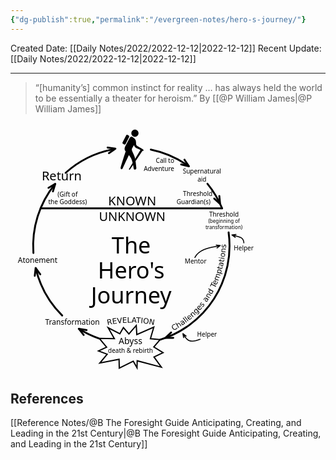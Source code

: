 ```yaml
---
{"dg-publish":true,"permalink":"/evergreen-notes/hero-s-journey/"}
---
```



Created Date: [[Daily Notes/2022/2022-12-12\|2022-12-12]]
Recent Update:  [[Daily Notes/2022/2022-12-12\|2022-12-12]]

---

>  “[humanity’s] common instinct for reality … has always held the world to be essentially a theater for heroism.”
>  By [[@P William James\|@P William James]]

<?xml version="1.0" encoding="UTF-8" standalone="no"?>
<!-- Created with Inkscape (http://www.inkscape.org/) -->

<svg
   xmlns:dc="http://purl.org/dc/elements/1.1/"
   xmlns:cc="http://creativecommons.org/ns#"
   xmlns:rdf="http://www.w3.org/1999/02/22-rdf-syntax-ns#"
   xmlns:svg="http://www.w3.org/2000/svg"
   xmlns="http://www.w3.org/2000/svg"
   xmlns:sodipodi="http://sodipodi.sourceforge.net/DTD/sodipodi-0.dtd"
   xmlns:inkscape="http://www.inkscape.org/namespaces/inkscape"
   id="svg2"
   sodipodi:version="0.32"
   inkscape:version="0.48.2 r9819"
   width="398"
   height="400"
   version="1.0"
   sodipodi:docname="Heroesjourney.svg"
   inkscape:output_extension="org.inkscape.output.svg.inkscape">
  <metadata
     id="metadata7">
    <rdf:RDF>
      <cc:Work
         rdf:about="">
        <dc:format>image/svg+xml</dc:format>
        <dc:type
           rdf:resource="http://purl.org/dc/dcmitype/StillImage" />
      </cc:Work>
    </rdf:RDF>
  </metadata>
  <defs
     id="defs5">
    <inkscape:perspective
       sodipodi:type="inkscape:persp3d"
       inkscape:vp_x="0 : 526.18109 : 1"
       inkscape:vp_y="0 : 1000 : 0"
       inkscape:vp_z="744.09448 : 526.18109 : 1"
       inkscape:persp3d-origin="372.04724 : 350.78739 : 1"
       id="perspective9" />
  </defs>
  <sodipodi:namedview
     inkscape:window-height="848"
     inkscape:window-width="1600"
     inkscape:pageshadow="2"
     inkscape:pageopacity="0.0"
     guidetolerance="10.0"
     gridtolerance="10.0"
     objecttolerance="10.0"
     borderopacity="1.0"
     bordercolor="#666666"
     pagecolor="#ffffff"
     id="base"
     showgrid="false"
     showguides="true"
     inkscape:guide-bbox="true"
     inkscape:zoom="1.6475"
     inkscape:cx="199"
     inkscape:cy="200"
     inkscape:window-x="-8"
     inkscape:window-y="-8"
     inkscape:current-layer="svg2"
     inkscape:window-maximized="1" />
  <path
     id="path2386"
     style="fill: rgb(1, 1, 1); fill-opacity: 1; fill-rule: evenodd; stroke: none; stroke-width: 1; stroke-linecap: round; stroke-linejoin: miter; stroke-miterlimit: 4; stroke-dashoffset: 0pt; stroke-opacity: 1;"
     d="M 204.84557,16.590928 C 204.84557,19.760679 202.27302,22.33323 199.10327,22.33323 C 195.93352,22.33323 193.36097,19.760679 193.36097,16.590928 C 193.36097,13.421177 195.93352,10.848626 199.10327,10.848626 C 202.27302,10.848626 204.84557,13.421177 204.84557,16.590928 z M 187.26359,19.280895 L 189.1699,20.288027 C 189.98424,20.718254 190.30313,21.725209 189.88489,22.545771 L 184.12499,33.846536 C 183.70676,34.667098 182.71447,34.981337 181.90013,34.55111 L 179.99382,33.543978 C 179.17948,33.113751 178.8606,32.106801 179.27883,31.286239 L 185.03874,19.985474 C 185.45697,19.164912 186.44925,18.850668 187.26359,19.280895 zM 193.59375,22.0625 C 192.3318,22.079691 191.1202,23.144482 189.9375,25.53125 L 183.75,37.125 C 180.66906,42.901776 184.40625,45.406249 184.40625,45.40625 C 182.37195,50.336496 176.53125,70.281253 176.53125,70.28125 C 174.89691,74.136424 178.43752,75.550168 179.59375,72.59375 C 179.59375,72.59375 189.4375,51.4375 189.4375,51.4375 C 192.71157,55.365648 194.24831,58.816861 195.4375,63.96875 L 189.71875,73.46875 C 188.94212,74.755605 190.53612,75.602066 191.375,74.34375 L 196.125,67.21875 C 196.45117,68.990721 196.78598,70.902279 197.125,73.125 C 197.46967,75.381939 201.99511,75.598243 201.3125,71.59375 C 201.3125,71.59375 200.79929,66.281886 200.0625,61.34375 L 211.15625,44.65625 C 213.42447,45.351977 213.75677,43.519319 211.46875,42 L 203.3125,37.25 C 200.99356,36.450658 200.8265,33.895649 200.875,31.59375 C 200.99161,26.059007 198.23464,24.637313 195.34375,22.65625 C 194.74953,22.24904 194.16736,22.054686 193.59375,22.0625 z M 197.5625,35.59375 C 198.33696,37.512276 199.05296,39.183763 201.1875,40.21875 L 207.9375,43.28125 L 199.375,57.46875 C 199.20741,56.597673 199.04967,55.787929 198.875,55.125 C 198.12764,52.288468 195.03125,45.968748 195.03125,45.96875 C 194.41151,44.10953 193.5579,42.367807 194.5625,40.65625 L 197.5625,35.59375 z" />
  <path
     sodipodi:type="arc"
     style="opacity: 1; fill: none; fill-opacity: 1; fill-rule: evenodd; stroke: rgb(0, 0, 0); stroke-width: 3; stroke-linecap: round; stroke-linejoin: miter; stroke-miterlimit: 4; stroke-dasharray: none; stroke-dashoffset: 0pt; stroke-opacity: 1;"
     id="path3169"
     sodipodi:cx="189.59041"
     sodipodi:cy="197.916"
     sodipodi:rx="157.10704"
     sodipodi:ry="157.10704"
     d="M 84.375784,81.24336 A 157.10704,157.10704 0 0 1 158.84561,43.846602"
     transform="translate(3.74808, -1.24936)"
     sodipodi:start="3.9785839"
     sodipodi:end="4.5154246"
     sodipodi:open="true" />
  <path
     sodipodi:type="arc"
     style="opacity: 1; fill: none; fill-opacity: 1; fill-rule: evenodd; stroke: rgb(0, 0, 0); stroke-width: 3; stroke-linecap: round; stroke-linejoin: miter; stroke-miterlimit: 4; stroke-dasharray: none; stroke-dashoffset: 0pt; stroke-opacity: 1;"
     id="path3171"
     sodipodi:cx="189.59041"
     sodipodi:cy="197.916"
     sodipodi:rx="157.10704"
     sodipodi:ry="157.10704"
     d="M 220.71011,43.921889 A 157.10704,157.10704 0 0 1 278.58131,68.443064"
     transform="translate(3.74808, -1.24936)"
     sodipodi:start="4.9117873"
     sodipodi:end="5.3145623"
     sodipodi:open="true" />
  <path
     sodipodi:type="arc"
     style="opacity: 1; fill: none; fill-opacity: 1; fill-rule: evenodd; stroke: rgb(0, 0, 0); stroke-width: 3; stroke-linecap: round; stroke-linejoin: miter; stroke-miterlimit: 4; stroke-dasharray: none; stroke-dashoffset: 0pt; stroke-opacity: 1;"
     id="path3173"
     sodipodi:cx="189.59041"
     sodipodi:cy="197.916"
     sodipodi:rx="157.10704"
     sodipodi:ry="157.10704"
     d="M 311.33281,98.611366 A 157.10704,157.10704 0 0 1 334.7555,137.83508"
     transform="translate(3.74808, -1.24936)"
     sodipodi:start="5.5989474"
     sodipodi:end="5.890771"
     sodipodi:open="true" />
  <path
     sodipodi:type="arc"
     style="opacity: 1; fill: none; fill-opacity: 1; fill-rule: evenodd; stroke: rgb(0, 0, 0); stroke-width: 3; stroke-linecap: round; stroke-linejoin: miter; stroke-miterlimit: 4; stroke-dasharray: none; stroke-dashoffset: 0pt; stroke-opacity: 1;"
     id="path3175"
     sodipodi:cx="189.59041"
     sodipodi:cy="197.916"
     sodipodi:rx="157.10704"
     sodipodi:ry="157.10704"
     d="M 345.23085,176.49929 A 157.10704,157.10704 0 0 1 235.01638,348.31249"
     transform="translate(3.74808, -1.24936)"
     sodipodi:start="6.1464403"
     sodipodi:end="7.560653"
     sodipodi:open="true" />
  <path
     sodipodi:type="arc"
     style="opacity: 1; fill: none; fill-opacity: 1; fill-rule: evenodd; stroke: rgb(0, 0, 0); stroke-width: 3; stroke-linecap: round; stroke-linejoin: miter; stroke-miterlimit: 4; stroke-dasharray: none; stroke-dashoffset: 0pt; stroke-opacity: 1;"
     id="path3177"
     sodipodi:cx="189.59041"
     sodipodi:cy="197.916"
     sodipodi:rx="157.10704"
     sodipodi:ry="157.10704"
     d="M 78.881776,309.38896 A 157.10704,157.10704 0 0 1 36.634401,233.79193"
     transform="translate(3.74808, -1.24936)"
     sodipodi:start="2.3527544"
     sodipodi:end="2.9112066"
     sodipodi:open="true" />
  <path
     sodipodi:type="arc"
     style="opacity: 1; fill: none; fill-opacity: 1; fill-rule: evenodd; stroke: rgb(0, 0, 0); stroke-width: 3; stroke-linecap: round; stroke-linejoin: miter; stroke-miterlimit: 4; stroke-dasharray: none; stroke-dashoffset: 0pt; stroke-opacity: 1;"
     id="path3179"
     sodipodi:cx="189.59041"
     sodipodi:cy="197.916"
     sodipodi:rx="157.10704"
     sodipodi:ry="157.10704"
     d="M 32.904367,209.40977 A 157.10704,157.10704 0 0 1 67.382272,99.185085"
     transform="translate(3.74808, -1.24936)"
     sodipodi:start="3.0683684"
     sodipodi:end="3.821127"
     sodipodi:open="true" />
  <path
     style="opacity: 1; fill: none; fill-opacity: 1; fill-rule: evenodd; stroke: rgb(0, 0, 0); stroke-width: 3; stroke-linecap: round; stroke-linejoin: miter; stroke-miterlimit: 4; stroke-dasharray: none; stroke-dashoffset: 0pt; stroke-opacity: 1;"
     d="M 48.190719,136.65315 L 338.5766,136.65315"
     id="path3181"
     sodipodi:nodetypes="cc" />
  <path
     style="opacity: 1; fill: none; fill-opacity: 1; fill-rule: evenodd; stroke: rgb(0, 0, 0); stroke-width: 3; stroke-linecap: round; stroke-linejoin: round; stroke-miterlimit: 4; stroke-dasharray: none; stroke-dashoffset: 0pt; stroke-opacity: 1;"
     d="M 155.33461,39.538618 L 167.87153,41.214959 L 157.48398,48.431828"
     id="path3191"
     sodipodi:nodetypes="ccc" />
  <path
     style="opacity: 1; fill: none; fill-opacity: 1; fill-rule: evenodd; stroke: rgb(0, 0, 0); stroke-width: 3; stroke-linecap: round; stroke-linejoin: round; stroke-miterlimit: 4; stroke-dasharray: none; stroke-dashoffset: 0pt; stroke-opacity: 1;"
     d="M 278.35614,58.955904 L 285.44331,69.432369 L 273.14512,66.476176"
     id="path3193"
     sodipodi:nodetypes="ccc" />
  <path
     style="opacity: 1; fill: none; fill-opacity: 1; fill-rule: evenodd; stroke: rgb(0, 0, 0); stroke-width: 3; stroke-linecap: round; stroke-linejoin: round; stroke-miterlimit: 4; stroke-dasharray: none; stroke-dashoffset: 0pt; stroke-opacity: 1;"
     d="M 334.13142,116.92748 L 335.34576,129.51755 L 325.95861,121.04018"
     id="path3195"
     sodipodi:nodetypes="ccc"
     inkscape:transform-center-x="4.8621075"
     inkscape:transform-center-y="-6.3198608" />
  <path
     style="opacity: 1; fill: none; fill-opacity: 1; fill-rule: evenodd; stroke: rgb(0, 0, 0); stroke-width: 3; stroke-linecap: round; stroke-linejoin: round; stroke-miterlimit: 4; stroke-dasharray: none; stroke-dashoffset: 0pt; stroke-opacity: 1;"
     d="M 60.737786,103.9455 L 71.641257,97.534678 L 67.913655,109.62142"
     id="path3197"
     sodipodi:nodetypes="ccc" />
  <path
     style="opacity: 1; fill: none; fill-opacity: 1; fill-rule: evenodd; stroke: rgb(0, 0, 0); stroke-width: 3; stroke-linecap: round; stroke-linejoin: round; stroke-miterlimit: 4; stroke-dasharray: none; stroke-dashoffset: 0pt; stroke-opacity: 1;"
     d="M 260.4269,343.88155 L 247.7795,344.04854 L 257.00552,335.39608"
     id="path3199"
     sodipodi:nodetypes="ccc"
     inkscape:transform-center-y="-4.3273184"
     inkscape:transform-center-x="-6.326385" />
  <path
     style="opacity: 1; fill: none; fill-opacity: 1; fill-rule: evenodd; stroke: rgb(0, 0, 0); stroke-width: 3; stroke-linecap: round; stroke-linejoin: round; stroke-miterlimit: 4; stroke-dasharray: none; stroke-dashoffset: 0pt; stroke-opacity: 1;"
     d="M 117.09862,339.31551 L 109.25198,329.39509 L 121.73595,331.42854"
     id="path3201"
     sodipodi:nodetypes="ccc"
     inkscape:transform-center-y="4.9616816"
     inkscape:transform-center-x="-6.24448" />
  <path
     style="opacity: 1; fill: none; fill-opacity: 1; fill-rule: evenodd; stroke: rgb(0, 0, 0); stroke-width: 3; stroke-linecap: round; stroke-linejoin: round; stroke-miterlimit: 4; stroke-dasharray: none; stroke-dashoffset: 0pt; stroke-opacity: 1;"
     d="M 38.824412,244.6909 L 40.242558,232.12217 L 47.671542,242.35908"
     id="path3203"
     sodipodi:nodetypes="ccc"
     inkscape:transform-center-y="6.2871716"
     inkscape:transform-center-x="-3.0061585" />
  <text
     xml:space="preserve"
     style="font-size: 20px; font-style: normal; font-variant: normal; font-weight: normal; font-stretch: normal; text-align: center; text-anchor: middle; fill: rgb(0, 0, 0); fill-opacity: 1; stroke: none; stroke-width: 1px; stroke-linecap: butt; stroke-linejoin: miter; stroke-opacity: 1; font-family: Sans Condensed Uralic;"
     x="81.8713"
     y="91.8207"
     id="text3205"><tspan
       sodipodi:role="line"
       id="tspan3207"
       x="81.8713"
       y="91.8207"
       style="font-style: normal; font-variant: normal; font-weight: normal; font-stretch: normal; font-family: Sans;">Return</tspan></text>
  <text
     xml:space="preserve"
     style="font-size: 20px; font-style: normal; font-variant: normal; font-weight: normal; font-stretch: normal; text-align: center; text-anchor: middle; fill: rgb(0, 0, 0); fill-opacity: 1; stroke: none; stroke-width: 1px; stroke-linecap: butt; stroke-linejoin: miter; stroke-opacity: 1; font-family: Sans Condensed Uralic;"
     x="261.974"
     y="64.2906"
     id="text3209"><tspan
       sodipodi:role="line"
       id="tspan3211"
       x="261.974"
       y="64.2906"
       style="font-size: 10px; font-style: normal; font-variant: normal; font-weight: normal; font-stretch: normal; text-anchor: end; font-family: Sans;">Call to</tspan><tspan
       sodipodi:role="line"
       x="261.974"
       y="76.7906"
       style="font-size: 10px; font-style: normal; font-variant: normal; font-weight: normal; font-stretch: normal; text-anchor: end; font-family: Sans;"
       id="tspan3213">Adventure</tspan></text>
  <text
     xml:space="preserve"
     style="font-size: 20px; font-style: normal; font-variant: normal; font-weight: normal; font-stretch: normal; text-align: center; text-anchor: middle; fill: rgb(0, 0, 0); fill-opacity: 1; stroke: none; stroke-width: 1px; stroke-linecap: butt; stroke-linejoin: miter; stroke-opacity: 1; font-family: Sans Condensed Uralic;"
     x="306.318"
     y="81.0941"
     id="text3219"><tspan
       sodipodi:role="line"
       id="tspan3221"
       x="306.318"
       y="81.0941"
       style="font-size: 10px; font-style: normal; font-variant: normal; font-weight: normal; font-stretch: normal; font-family: Sans;">Supernatural</tspan><tspan
       sodipodi:role="line"
       x="306.318"
       y="93.5941"
       style="font-size: 10px; font-style: normal; font-variant: normal; font-weight: normal; font-stretch: normal; font-family: Sans;"
       id="tspan3223">aid</tspan></text>
  <text
     xml:space="preserve"
     style="font-size: 20px; font-style: normal; font-variant: normal; font-weight: normal; font-stretch: normal; text-align: center; text-anchor: middle; fill: rgb(0, 0, 0); fill-opacity: 1; stroke: none; stroke-width: 1px; stroke-linecap: butt; stroke-linejoin: miter; stroke-opacity: 1; font-family: Sans Condensed Uralic;"
     x="194.773"
     y="131.861"
     id="text3225"><tspan
       sodipodi:role="line"
       id="tspan3227"
       x="194.773"
       y="131.861"
       style="font-size: 20px; font-style: normal; font-variant: normal; font-weight: normal; font-stretch: normal; font-family: Sans;">KNOWN</tspan><tspan
       sodipodi:role="line"
       x="194.773"
       y="156.861"
       style="font-size: 20px; font-style: normal; font-variant: normal; font-weight: normal; font-stretch: normal; font-family: Sans;"
       id="tspan3229">UNKNOWN</tspan></text>
  <text
     xml:space="preserve"
     style="font-size: 20px; font-style: normal; font-variant: normal; font-weight: normal; font-stretch: normal; text-align: center; text-anchor: middle; fill: rgb(0, 0, 0); fill-opacity: 1; stroke: none; stroke-width: 1px; stroke-linecap: butt; stroke-linejoin: miter; stroke-opacity: 1; font-family: Sans Condensed Uralic;"
     x="319.985"
     y="117.185"
     id="text3231"><tspan
       sodipodi:role="line"
       id="tspan3233"
       x="323.168"
       y="117.185"
       style="font-size: 10px; font-style: normal; font-variant: normal; font-weight: normal; font-stretch: normal; text-anchor: end; font-family: Sans;">Threshold</tspan><tspan
       sodipodi:role="line"
       x="319.985"
       y="129.685"
       style="font-size: 10px; font-style: normal; font-variant: normal; font-weight: normal; font-stretch: normal; text-anchor: end; font-family: Sans;"
       id="tspan3235">Guardian(s)</tspan></text>
  <text
     xml:space="preserve"
     style="font-size: 20px; font-style: normal; font-variant: normal; font-weight: normal; font-stretch: normal; text-align: center; text-anchor: middle; fill: rgb(0, 0, 0); fill-opacity: 1; stroke: none; stroke-width: 1px; stroke-linecap: butt; stroke-linejoin: miter; stroke-opacity: 1; font-family: Sans Condensed Uralic;"
     x="332.49"
     y="157.246"
     id="text3245"><tspan
       sodipodi:role="line"
       id="tspan3247"
       x="332.49"
       y="157.246" /></text>
  <g
     id="g3382"
     transform="translate(2.42057, 2.42057)">
    <text
       id="text3237"
       y="147.701"
       x="339.165"
       style="font-size: 20px; font-style: normal; font-variant: normal; font-weight: normal; font-stretch: normal; text-align: center; text-anchor: middle; fill: rgb(0, 0, 0); fill-opacity: 1; stroke: none; stroke-width: 1px; stroke-linecap: butt; stroke-linejoin: miter; stroke-opacity: 1; font-family: Sans Condensed Uralic;"
       xml:space="preserve"><tspan
         id="tspan3241"
         style="font-size: 10px; font-style: normal; font-variant: normal; font-weight: normal; font-stretch: normal; text-align: center; text-anchor: middle; font-family: Sans;"
         y="147.701"
         x="339.165"
         sodipodi:role="line">Threshold</tspan></text>
    <text
       id="text3249"
       y="157.354"
       x="339.165"
       style="font-size: 20px; font-style: normal; font-variant: normal; font-weight: normal; font-stretch: normal; text-align: center; text-anchor: middle; fill: rgb(0, 0, 0); fill-opacity: 1; stroke: none; stroke-width: 1px; stroke-linecap: butt; stroke-linejoin: miter; stroke-opacity: 1; font-family: Sans Condensed Uralic;"
       xml:space="preserve"><tspan
         id="tspan3251"
         style="font-size: 8px; font-style: normal; font-variant: normal; font-weight: normal; font-stretch: normal; text-align: center; text-anchor: middle; font-family: Sans;"
         y="157.354"
         x="339.165"
         sodipodi:role="line">(beginning of</tspan><tspan
         id="tspan3253"
         style="font-size: 8px; font-style: normal; font-variant: normal; font-weight: normal; font-stretch: normal; text-align: center; text-anchor: middle; font-family: Sans;"
         y="167.354"
         x="339.165"
         sodipodi:role="line">transformation)</tspan></text>
  </g>
  <text
     xml:space="preserve"
     style="font-size: 20px; font-style: normal; font-variant: normal; font-weight: normal; font-stretch: normal; text-align: center; text-anchor: middle; fill: rgb(0, 0, 0); fill-opacity: 1; stroke: none; stroke-width: 1px; stroke-linecap: butt; stroke-linejoin: miter; stroke-opacity: 1; font-family: Sans Condensed Uralic;"
     x="373.128"
     y="204.095"
     id="text3255"><tspan
       sodipodi:role="line"
       x="373.128"
       y="204.095"
       style="font-size: 10px; font-style: normal; font-variant: normal; font-weight: normal; font-stretch: normal; text-align: center; text-anchor: middle; font-family: Sans;"
       id="tspan3259">Helper</tspan></text>
  <path
     style="opacity: 1; fill: none; fill-opacity: 1; fill-rule: evenodd; stroke: rgb(0, 0, 0); stroke-width: 1.55546; stroke-linecap: round; stroke-linejoin: round; stroke-miterlimit: 4; stroke-dasharray: none; stroke-dashoffset: 0pt; stroke-opacity: 1;"
     d="M 359.55087,183.17866 L 354.28136,179.27471 L 360.80503,178.60366 M 373.38913,191.94363 C 372.67036,181.22009 363.1241,182.24057 354.43424,179.30351"
     id="path3263"
     sodipodi:nodetypes="ccccc" />
  <text
     xml:space="preserve"
     style="font-size:20px;font-style:normal;font-variant:normal;font-weight:normal;font-stretch:normal;text-align:center;text-anchor:middle;fill:#000000;fill-opacity:1;stroke:none;font-family:Sans Condensed Uralic"
     x="296.18561"
     y="225.1358"
     id="text3265"><tspan
       sodipodi:role="line"
       x="296.18561"
       y="225.1358"
       style="font-size:10px;font-style:normal;font-variant:normal;font-weight:normal;font-stretch:normal;text-align:center;text-anchor:middle;font-family:Sans"
       id="tspan3267">Mentor</tspan></text>
  <path
     style="fill:none;stroke:#000000;stroke-width:1.55545998;stroke-linecap:round;stroke-linejoin:round;stroke-miterlimit:4;stroke-opacity:1;stroke-dasharray:none;stroke-dashoffset:0"
     d="m 330.4186,200.07883 5.26951,-3.90395 -6.52367,-0.67105 m -34.18473,19.82016 c 8.27899,-16.3037 31.86566,-16.18325 40.55552,-19.12031"
     id="path3269"
     sodipodi:nodetypes="ccccc" />
  <text
     xml:space="preserve"
     style="font-size: 20px; font-style: normal; font-variant: normal; font-weight: normal; font-stretch: normal; text-align: center; text-anchor: middle; fill: rgb(0, 0, 0); fill-opacity: 1; stroke: none; stroke-width: 1px; stroke-linecap: butt; stroke-linejoin: miter; stroke-opacity: 1; font-family: Sans Condensed Uralic;"
     x="314.4"
     y="342.253"
     id="text3271"><tspan
       sodipodi:role="line"
       x="314.4"
       y="342.253"
       style="font-size: 10px; font-style: normal; font-variant: normal; font-weight: normal; font-stretch: normal; text-align: center; text-anchor: middle; font-family: Sans;"
       id="tspan3273">Helper</tspan></text>
  <path
     style="opacity: 1; fill: none; fill-opacity: 1; fill-rule: evenodd; stroke: rgb(0, 0, 0); stroke-width: 1.55546; stroke-linecap: round; stroke-linejoin: round; stroke-miterlimit: 4; stroke-dasharray: none; stroke-dashoffset: 0pt; stroke-opacity: 1;"
     d="M 281.03998,341.12294 L 275.84443,337.12109 L 276.98196,343.57977 M 303.33373,346.27852 C 285.26182,353.19818 281.47424,346.97658 275.91392,337.26028"
     id="path3275"
     sodipodi:nodetypes="ccccc" />
  <path
     transform="matrix(-1, 0, 0, -1, 602.373, 528.602)"
     style="fill: none; fill-opacity: 1; fill-rule: evenodd; stroke: none; stroke-width: 3; stroke-linecap: round; stroke-linejoin: miter; stroke-miterlimit: 4; stroke-dashoffset: 0pt; stroke-opacity: 1;"
     d="M 341.28747,196.19019 C 305.81755,215.6299 263.03192,253.9433 257.32652,333.66133"
     id="path3277"
     sodipodi:nodetypes="cc" />
  <g
     style="font-size:20px;font-style:normal;font-variant:normal;font-weight:normal;font-stretch:normal;text-align:center;text-anchor:middle;fill:#000000;fill-opacity:1;stroke:none;font-family:Sans Condensed Uralic"
     id="text3279">
    <path
       d="m 263.26889,321.89226 0.62087,1.08266 c -0.53025,-0.1237 -1.03758,-0.15247 -1.52198,-0.0863 -0.48103,0.0642 -0.94179,0.22264 -1.38231,0.47525 -0.86748,0.49749 -1.3791,1.14437 -1.53486,1.94065 -0.15769,0.79291 0.0511,1.69087 0.62626,2.69389 0.57326,0.99964 1.24286,1.63332 2.0088,1.90104 0.76399,0.26434 1.57973,0.14777 2.44721,-0.3497 0.44051,-0.25262 0.80995,-0.5703 1.10831,-0.95305 0.30174,-0.38467 0.53312,-0.83708 0.69415,-1.35721 l 0.61504,1.07249 c -0.21928,0.44997 -0.49556,0.85157 -0.82884,1.2048 -0.3299,0.3513 -0.71849,0.6552 -1.16578,0.9117 -1.14874,0.65877 -2.25462,0.8269 -3.31765,0.50439 -1.06497,-0.32589 -1.94627,-1.09708 -2.6439,-2.31359 -0.69957,-1.21989 -0.92009,-2.37002 -0.66157,-3.4504 0.25658,-1.08375 0.95923,-1.95501 2.10796,-2.61379 0.45408,-0.26038 0.91602,-0.44424 1.38583,-0.55156 0.47125,-0.11264 0.95207,-0.14972 1.44246,-0.11124"
       style="font-size:12px;font-style:normal;font-variant:normal;font-weight:normal;font-stretch:normal;font-family:Sans"
       id="path2894" />
    <path
       d="m 271.2963,321.68732 2.12224,3.34442 -0.91032,0.57765 -2.10339,-3.31474 c -0.33278,-0.52441 -0.68409,-0.85202 -1.05392,-0.98283 -0.36983,-0.13079 -0.75924,-0.0664 -1.16822,0.19309 -0.49144,0.31185 -0.77957,0.71444 -0.86439,1.20776 -0.0848,0.49333 0.0444,1.01045 0.38763,1.55135 l 1.98724,3.13169 -0.91526,0.58079 -4.88491,-7.69811 0.91527,-0.58079 1.91503,3.0179 c 0.006,-0.47125 0.1039,-0.88247 0.29279,-1.23366 0.1922,-0.35327 0.48124,-0.65234 0.86714,-0.89723 0.63656,-0.40392 1.24368,-0.5116 1.82136,-0.32302 0.57558,0.1853 1.10615,0.66054 1.59171,1.42573"
       style="font-size:12px;font-style:normal;font-variant:normal;font-weight:normal;font-stretch:normal;font-family:Sans"
       id="path2896" />
    <path
       d="m 275.77575,319.41852 c -0.71442,0.4984 -1.1524,0.92541 -1.31393,1.281 -0.16153,0.3556 -0.10484,0.73043 0.17006,1.12447 0.21903,0.31397 0.49588,0.49233 0.83055,0.53511 0.33563,0.0373 0.68125,-0.068 1.03686,-0.31613 0.49016,-0.34195 0.76192,-0.78874 0.81528,-1.34036 0.0543,-0.55705 -0.11966,-1.12391 -0.52196,-1.70058 l -0.13745,-0.19702 -0.87941,0.61351 m 1.50884,-1.59559 2.14224,3.07072 -0.88421,0.61686 -0.56993,-0.81693 c 0.0261,0.46758 -0.0566,0.8849 -0.24824,1.25197 -0.19387,0.36387 -0.50865,0.69778 -0.94435,1.00174 -0.55103,0.38442 -1.09721,0.53684 -1.63855,0.45726 -0.54036,-0.085 -0.99158,-0.38703 -1.35365,-0.90603 -0.42242,-0.60549 -0.53907,-1.20282 -0.34997,-1.79199 0.19231,-0.59139 0.69052,-1.16758 1.49465,-1.72857 l 1.23982,-0.86495 -0.0603,-0.0865 c -0.28384,-0.40686 -0.63743,-0.62695 -1.06075,-0.66027 -0.42236,-0.0387 -0.87541,0.11062 -1.35917,0.4481 -0.30755,0.21457 -0.58139,0.46038 -0.82152,0.73745 -0.24013,0.27707 -0.44334,0.58316 -0.60964,0.91826 l -0.56993,-0.81693 c 0.23641,-0.35068 0.48556,-0.66261 0.74744,-0.93581 0.25965,-0.2764 0.53364,-0.51517 0.82197,-0.71633 0.77849,-0.54309 1.50077,-0.74692 2.16682,-0.61146 0.66605,0.13547 1.28515,0.61327 1.85732,1.43341"
       style="font-size:12px;font-style:normal;font-variant:normal;font-weight:normal;font-stretch:normal;font-family:Sans"
       id="path2898" />
    <path
       d="m 275.75899,312.25844 0.86391,-0.64498 5.45432,7.30572 -0.86392,0.64498 -5.45431,-7.30572"
       style="font-size:12px;font-style:normal;font-variant:normal;font-weight:normal;font-stretch:normal;font-family:Sans"
       id="path2900" />
    <path
       d="m 278.26347,310.3623 0.85053,-0.66254 5.60275,7.19252 -0.85053,0.66253 -5.60275,-7.19251"
       style="font-size:12px;font-style:normal;font-variant:normal;font-weight:normal;font-stretch:normal;font-family:Sans"
       id="path2902" />
    <path
       d="m 288.52517,309.18384 0.33786,0.4049 -3.80606,3.17586 c 0.51149,0.53983 1.04534,0.83207 1.60152,0.87673 0.55669,0.0392 1.10946,-0.17026 1.65833,-0.62825 0.31792,-0.26528 0.59281,-0.56079 0.82467,-0.88653 0.23485,-0.32824 0.43418,-0.69298 0.59797,-1.0942 l 0.65319,0.7828 c -0.19182,0.37374 -0.41616,0.72373 -0.67302,1.04999 -0.25687,0.32626 -0.54576,0.62328 -0.86668,0.89106 -0.8038,0.67071 -1.63635,0.96858 -2.49765,0.89361 -0.85829,-0.0775 -1.62029,-0.51511 -2.286,-1.31291 -0.68822,-0.82479 -1.01185,-1.66383 -0.97089,-2.5171 0.0415,-0.85877 0.4401,-1.60349 1.19591,-2.23416 0.67783,-0.56559 1.39589,-0.79337 2.15418,-0.68333 0.75879,0.10455 1.45101,0.53173 2.07667,1.28153 m -1.03051,0.44779 c -0.3839,-0.44787 -0.81293,-0.70292 -1.28711,-0.76514 -0.47118,-0.0647 -0.91071,0.0731 -1.31861,0.41346 -0.46189,0.38542 -0.72343,0.82496 -0.78463,1.31864 -0.0582,0.49118 0.0894,0.99123 0.44284,1.50015 l 2.94751,-2.46711"
       style="font-size:12px;font-style:normal;font-variant:normal;font-weight:normal;font-stretch:normal;font-family:Sans"
       id="path2904" />
    <path
       d="m 293.46105,304.12968 2.68098,2.91571 -0.79363,0.72974 -2.65718,-2.88984 c -0.42039,-0.45719 -0.82416,-0.71741 -1.21132,-0.78065 -0.38715,-0.0632 -0.759,0.0691 -1.11556,0.39693 -0.42844,0.39395 -0.64072,0.8412 -0.63683,1.34175 0.004,0.50055 0.22264,0.98661 0.65625,1.45818 l 2.51044,2.73025 -0.79794,0.7337 -4.44186,-4.83077 0.79794,-0.7337 0.69007,0.75049 c -0.0772,-0.46491 -0.054,-0.88692 0.0697,-1.26601 0.1266,-0.38172 0.35811,-0.72726 0.69453,-1.03661 0.55497,-0.51027 1.13342,-0.72376 1.73537,-0.64047 0.5993,0.0804 1.20565,0.4542 1.81905,1.1213"
       style="font-size:12px;font-style:normal;font-variant:normal;font-weight:normal;font-stretch:normal;font-family:Sans"
       id="path2906" />
    <path
       d="m 298.3319,300.10813 c -0.55685,-0.54797 -1.10211,-0.8571 -1.63579,-0.9274 -0.53093,-0.0731 -1.00051,0.0978 -1.40875,0.51267 -0.4055,0.41207 -0.56882,0.88434 -0.48996,1.41681 0.0816,0.5297 0.40082,1.06853 0.95767,1.6165 0.55406,0.54523 1.09656,0.85438 1.6275,0.92745 0.53367,0.0703 1.00326,-0.10059 1.40876,-0.51266 0.40823,-0.41485 0.57155,-0.88712 0.48995,-1.41681 -0.0789,-0.53248 -0.39532,-1.07133 -0.94938,-1.61656 m 2.56874,1.01519 c 0.79629,0.7836 1.21396,1.54262 1.25301,2.27705 0.0418,0.73718 -0.29617,1.47051 -1.01401,2.19998 -0.26577,0.27007 -0.53735,0.50428 -0.81473,0.70262 -0.27461,0.20109 -0.56465,0.3733 -0.8701,0.51663 l -0.74757,-0.73565 c 0.34444,-0.10497 0.65411,-0.23867 0.92903,-0.40109 0.27492,-0.16241 0.52471,-0.35778 0.74938,-0.58609 0.49591,-0.50394 0.73491,-1.01135 0.71699,-1.52222 -0.0151,-0.50812 -0.28859,-1.02384 -0.82038,-1.54716 l -0.38005,-0.37399 c 0.11947,0.42995 0.12549,0.83595 0.0181,1.218 -0.10743,0.38205 -0.33101,0.7457 -0.67074,1.09094 -0.56442,0.57356 -1.23779,0.82066 -2.02014,0.74132 -0.78235,-0.0793 -1.53408,-0.47382 -2.2552,-1.18345 -0.7239,-0.71235 -1.1318,-1.45902 -1.22371,-2.23999 -0.0919,-0.78097 0.14435,-1.45823 0.70876,-2.03179 0.33974,-0.34524 0.69975,-0.57464 1.08002,-0.68819 0.38028,-0.11353 0.78632,-0.11404 1.21813,-0.002 l -0.70998,-0.69866 0.7562,-0.76845 4.09701,4.03169"
       style="font-size:12px;font-style:normal;font-variant:normal;font-weight:normal;font-stretch:normal;font-family:Sans"
       id="path2908" />
    <path
       d="m 304.07708,293.51674 0.39388,0.35064 -3.29599,3.70251 c 0.58552,0.45848 1.15663,0.66878 1.71332,0.63091 0.55637,-0.0434 1.07221,-0.33204 1.54752,-0.86597 0.27532,-0.30927 0.50361,-0.6421 0.68489,-0.99848 0.18387,-0.35929 0.32722,-0.74943 0.43004,-1.17043 l 0.76151,0.6779 c -0.1346,0.39794 -0.30486,0.7772 -0.51079,1.13777 -0.20594,0.36058 -0.44786,0.69696 -0.72577,1.00915 -0.69608,0.78193 -1.47559,1.19935 -2.33852,1.25223 -0.86034,0.05 -1.67855,-0.27048 -2.45465,-0.96136 -0.80236,-0.71426 -1.2462,-1.49638 -1.33155,-2.34637 -0.0856,-0.85549 0.19878,-1.65086 0.8533,-2.38612 0.58699,-0.65938 1.2636,-0.99058 2.02983,-0.99359 0.76591,-0.009 1.51357,0.31189 2.24298,0.96121 m -0.95319,0.59489 c -0.44576,-0.38635 -0.90772,-0.57533 -1.38589,-0.56693 -0.47557,0.006 -0.88997,0.20664 -1.24321,0.60344 -0.39998,0.44932 -0.59383,0.92264 -0.58155,1.41994 0.0149,0.4944 0.23464,0.9672 0.65927,1.41842 l 2.55138,-2.87487"
       style="font-size:12px;font-style:normal;font-variant:normal;font-weight:normal;font-stretch:normal;font-family:Sans"
       id="path2910" />
    <path
       d="m 305.54643,287.25187 0.7918,0.64226 c -0.31329,0.1382 -0.60362,0.31011 -0.871,0.51572 -0.26738,0.20563 -0.5118,0.44495 -0.73327,0.71798 -0.33712,0.41563 -0.52687,0.77978 -0.56925,1.09245 -0.0399,0.30965 0.0675,0.56782 0.32238,0.77452 0.19416,0.15749 0.40765,0.20744 0.64047,0.14983 0.22979,-0.0601 0.57684,-0.27399 1.04114,-0.64178 l 0.29625,-0.23501 c 0.60973,-0.49125 1.13228,-0.76652 1.56766,-0.82582 0.4348,-0.0648 0.86002,0.0714 1.27564,0.40852 0.47325,0.38388 0.69535,0.87587 0.66629,1.47598 -0.0266,0.59708 -0.30567,1.22326 -0.83719,1.87854 -0.22147,0.27304 -0.48009,0.53606 -0.77585,0.78907 -0.29026,0.25244 -0.62137,0.49941 -0.99331,0.74093 l -0.86461,-0.70132 c 0.41179,-0.17901 0.78044,-0.38547 1.10597,-0.61937 0.32249,-0.23636 0.60308,-0.50167 0.84177,-0.79595 0.3199,-0.39438 0.49923,-0.75189 0.538,-1.07252 0.0357,-0.32309 -0.0693,-0.5843 -0.31499,-0.78363 -0.22753,-0.18455 -0.46472,-0.24868 -0.71156,-0.1924 -0.24439,0.0533 -0.6331,0.29375 -1.16614,0.72146 l -0.30449,0.23587 c -0.53,0.43019 -1.00076,0.66951 -1.41228,0.71797 -0.41454,0.046 -0.819,-0.0909 -1.21339,-0.41084 -0.47933,-0.38879 -0.71164,-0.85889 -0.69694,-1.4103 0.0147,-0.55139 0.27552,-1.13957 0.78243,-1.76452 0.251,-0.30943 0.50999,-0.58221 0.77696,-0.81835 0.26698,-0.23611 0.53948,-0.43254 0.81751,-0.58929"
       style="font-size:12px;font-style:normal;font-variant:normal;font-weight:normal;font-stretch:normal;font-family:Sans"
       id="path2912" />
    <path
       d="m 313.05413,282.22911 c -0.49886,0.7141 -0.76283,1.26589 -0.7919,1.65537 -0.0291,0.38949 0.15333,0.72181 0.5472,0.99696 0.31382,0.21924 0.63518,0.29126 0.96408,0.21606 0.32794,-0.0806 0.61607,-0.29867 0.86438,-0.65412 0.34227,-0.48994 0.44339,-1.00302 0.30336,-1.53923 -0.141,-0.54164 -0.4997,-1.0138 -1.0761,-1.41648 l -0.19694,-0.13758 -0.61408,0.87902 m 0.86645,-2.01786 3.06935,2.14422 -0.61743,0.88382 -0.81657,-0.57045 c 0.18569,0.42993 0.25185,0.8502 0.19848,1.26082 -0.0566,0.40839 -0.23699,0.83034 -0.54123,1.26584 -0.38477,0.55079 -0.84496,0.88212 -1.38055,0.99399 -0.53656,0.10643 -1.06422,-0.0216 -1.58299,-0.38396 -0.60522,-0.4228 -0.9206,-0.94333 -0.94615,-1.56157 -0.0233,-0.62144 0.24579,-1.33404 0.80729,-2.13781 l 0.86574,-1.23926 -0.0865,-0.0604 c -0.40668,-0.2841 -0.81446,-0.36884 -1.22333,-0.25422 -0.40983,0.1092 -0.78364,0.40557 -1.12144,0.8891 -0.21475,0.30742 -0.38709,0.63255 -0.51702,0.9754 -0.12991,0.34287 -0.21518,0.70024 -0.25579,1.07213 l -0.81658,-0.57045 c 0.10106,-0.41067 0.22743,-0.78936 0.37911,-1.13608 0.14848,-0.34895 0.32338,-0.66753 0.52471,-0.95574 0.54361,-0.77814 1.15138,-1.21841 1.82331,-1.32081 0.67193,-0.1024 1.41778,0.13275 2.23755,0.70543"
       style="font-size:12px;font-style:normal;font-variant:normal;font-weight:normal;font-stretch:normal;font-family:Sans"
       id="path2914" />
    <path
       d="m 317.75964,273.77362 3.35683,2.10255 -0.57229,0.91369 -3.32703,-2.08389 c -0.52637,-0.32968 -0.9846,-0.47381 -1.37468,-0.43237 -0.39009,0.0414 -0.71369,0.26742 -0.97081,0.67791 -0.30895,0.49327 -0.39534,0.98074 -0.25917,1.46242 0.13617,0.48169 0.47572,0.89257 1.01864,1.23262 l 3.1433,1.96881 -0.5754,0.91866 -5.56161,-3.48352 0.5754,-0.91866 0.86403,0.54119 c -0.1975,-0.42791 -0.28674,-0.84103 -0.26773,-1.23934 0.0211,-0.40161 0.15295,-0.79609 0.39555,-1.18342 0.40019,-0.63891 0.90155,-0.99783 1.50409,-1.07676 0.59922,-0.081 1.28285,0.11906 2.05088,0.60011"
       style="font-size:12px;font-style:normal;font-variant:normal;font-weight:normal;font-stretch:normal;font-family:Sans"
       id="path2916" />
    <path
       d="m 319.45985,267.52894 -3.10041,-1.73074 0.5255,-0.94138 7.96081,4.44395 -0.52551,0.94138 -0.85952,-0.47981 c 0.23065,0.38823 0.34481,0.78077 0.34248,1.17763 -0.004,0.39154 -0.1238,0.79878 -0.35989,1.22172 -0.38652,0.69239 -0.97791,1.10266 -1.77417,1.23079 -0.79436,0.12472 -1.64176,-0.0642 -2.54221,-0.56691 -0.90045,-0.50265 -1.50604,-1.12479 -1.81679,-1.86641 -0.30883,-0.74503 -0.26999,-1.46374 0.11652,-2.15614 0.2361,-0.42293 0.52149,-0.73783 0.85616,-0.94469 0.33318,-0.21216 0.72553,-0.32196 1.17703,-0.32939 m 0.20972,4.32456 c 0.69239,0.38651 1.31543,0.54865 1.86912,0.48642 0.55217,-0.0675 0.96726,-0.35031 1.24524,-0.84829 0.27798,-0.49797 0.30082,-0.99969 0.0685,-1.50516 -0.23572,-0.50737 -0.69977,-0.95431 -1.39216,-1.34083 -0.69239,-0.38651 -1.31468,-0.54599 -1.86686,-0.47845 -0.55558,0.0657 -0.97237,0.34746 -1.25036,0.84543 -0.27798,0.49798 -0.29911,1.00065 -0.0634,1.50802 0.23421,0.50206 0.69751,0.94635 1.3899,1.33286"
       style="font-size:12px;font-style:normal;font-variant:normal;font-weight:normal;font-stretch:normal;font-family:Sans"
       id="path2918" />
    <path
       d="m 319.17177,261.21797 3.16997,-6.68708 0.90008,0.42668 -1.33023,2.80613 7.00476,3.32056 -0.5095,1.07481 -7.00476,-3.32056 -1.33023,2.80614 -0.90009,-0.42668"
       style="font-size:12px;font-style:normal;font-variant:normal;font-weight:normal;font-stretch:normal;font-family:Sans"
       id="path2920" />
    <path
       d="m 328.75702,252.55778 0.48512,0.20676 -1.94352,4.56014 c 0.70114,0.24787 1.3095,0.26512 1.82506,0.0517 0.51351,-0.2185 0.91039,-0.65656 1.19067,-1.31417 0.16234,-0.38091 0.2726,-0.76915 0.3308,-1.16473 0.0597,-0.39916 0.0712,-0.81465 0.0344,-1.24646 l 0.9379,0.39973 c -7e-4,0.42009 -0.0412,0.83384 -0.12138,1.24125 -0.0802,0.40742 -0.20228,0.80338 -0.36615,1.18788 -0.41045,0.96306 -1.0162,1.60722 -1.81723,1.93247 -0.79951,0.32167 -1.67719,0.27881 -2.63306,-0.12859 -0.98821,-0.42117 -1.65825,-1.02096 -2.01014,-1.79938 -0.35394,-0.78353 -0.33794,-1.62808 0.048,-2.53365 0.34613,-0.81212 0.88184,-1.34175 1.60711,-1.5889 0.72322,-0.25226 1.53402,-0.18695 2.43239,0.19592 m -0.71378,0.86775 c -0.54567,-0.22407 -1.04378,-0.25589 -1.49431,-0.0955 -0.449,0.15683 -0.77765,0.47961 -0.98594,0.96831 -0.23585,0.55341 -0.26868,1.06382 -0.0985,1.53126 0.17173,0.46385 0.53076,0.84192 1.07709,1.1342 l 1.50164,-3.53829"
       style="font-size:12px;font-style:normal;font-variant:normal;font-weight:normal;font-stretch:normal;font-family:Sans"
       id="path2922" />
    <path
       d="m 329.45073,245.71588 c -0.36462,-0.4175 -0.59194,-0.84168 -0.68196,-1.27255 -0.09,-0.43085 -0.0491,-0.88521 0.12268,-1.36309 0.23127,-0.64327 0.63574,-1.05825 1.21342,-1.24492 0.57401,-0.18798 1.27639,-0.13264 2.10715,0.16601 l 3.72738,1.34003 -0.36673,1.02007 -3.69429,-1.32814 c -0.59182,-0.21275 -1.06876,-0.26591 -1.43081,-0.15947 -0.36204,0.10646 -0.62038,0.37472 -0.775,0.80479 -0.18897,0.52567 -0.1637,1.00382 0.0758,1.43446 0.23953,0.43065 0.66072,0.75434 1.26357,0.97106 l 3.49028,1.25479 -0.36672,1.02007 -3.6943,-1.32814 c -0.5955,-0.21408 -1.07243,-0.26724 -1.43081,-0.15947 -0.36204,0.10645 -0.6217,0.37839 -0.77896,0.81582 -0.18633,0.51831 -0.1579,0.99345 0.0853,1.42541 0.23953,0.43065 0.65888,0.75367 1.25805,0.96908 l 3.49028,1.25479 -0.36672,1.02007 -6.17554,-2.22017 0.36672,-1.02006 0.95941,0.34491 c -0.29535,-0.36769 -0.47495,-0.74566 -0.53878,-1.1339 -0.0638,-0.38823 -0.0158,-0.80474 0.14412,-1.24953 0.16123,-0.44846 0.41196,-0.78795 0.75219,-1.01847 0.34157,-0.23419 0.75631,-0.34867 1.24425,-0.34345"
       style="font-size:12px;font-style:normal;font-variant:normal;font-weight:normal;font-stretch:normal;font-family:Sans"
       id="path2924" />
    <path
       d="m 335.90627,239.99016 3.33591,0.99265 -0.30916,1.03896 -8.68236,-2.58357 0.30916,-1.03896 0.95472,0.28409 c -0.30977,-0.32856 -0.5055,-0.68431 -0.58718,-1.06726 -0.0843,-0.38781 -0.0579,-0.81196 0.0791,-1.27248 0.22728,-0.76377 0.71493,-1.29317 1.46294,-1.58818 0.74914,-0.29874 1.61791,-0.30106 2.60633,-0.007 0.98842,0.29413 1.71459,0.77104 2.17852,1.43075 0.46503,0.65598 0.58392,1.36585 0.35665,2.12963 -0.13704,0.46051 -0.34499,0.83064 -0.62385,1.11038 -0.2815,0.27488 -0.64176,0.46519 -1.08077,0.57094 m -1.14974,-4.16904 c -0.76003,-0.22615 -1.40212,-0.24604 -1.92626,-0.0597 -0.52677,0.18152 -0.87149,0.54559 -1.03415,1.09221 -0.16265,0.54663 -0.0736,1.04181 0.2671,1.48554 0.33809,0.43887 0.88715,0.77139 1.64719,0.99754 0.76003,0.22617 1.40343,0.24849 1.93021,0.067 0.52414,-0.18638 0.86754,-0.55288 1.0302,-1.09951 0.16265,-0.54662 0.0749,-1.03937 -0.26315,-1.47824 -0.34073,-0.44373 -0.8911,-0.77867 -1.65114,-1.00484"
       style="font-size:12px;font-style:normal;font-variant:normal;font-weight:normal;font-stretch:normal;font-family:Sans"
       id="path2926" />
    <path
       d="m 330.7789,230.79403 1.80297,0.47022 0.56041,-2.14883 0.81078,0.21145 -0.56042,2.14882 3.4472,0.89903 c 0.51784,0.13505 0.8687,0.15187 1.05258,0.0505 0.18487,-0.10518 0.33399,-0.37512 0.44736,-0.8098 l 0.27946,-1.07158 0.87314,0.22772 -0.27947,1.07158 c -0.20997,0.8051 -0.50418,1.3218 -0.88263,1.55008 -0.38223,0.22731 -0.97023,0.23745 -1.76399,0.0304 l -3.4472,-0.89903 -0.19962,0.76542 -0.81077,-0.21145 0.19962,-0.76541 -1.80297,-0.47022 0.27355,-1.0489"
       style="font-size:12px;font-style:normal;font-variant:normal;font-weight:normal;font-stretch:normal;font-family:Sans"
       id="path2928" />
    <path
       d="m 337.27874,225.75183 c -0.19268,0.84952 -0.22903,1.46012 -0.10905,1.8318 0.11998,0.37169 0.41425,0.61066 0.88281,0.71694 0.37334,0.0847 0.69812,0.0302 0.97437,-0.16353 0.27331,-0.19836 0.45791,-0.50897 0.55382,-0.93183 0.1322,-0.58285 0.0323,-1.09617 -0.29961,-1.53996 -0.33488,-0.44846 -0.84517,-0.75045 -1.53088,-0.90599 l -0.23428,-0.0531 -0.23718,1.0457 m 0.0414,-2.19562 3.6514,0.82817 -0.23848,1.05142 -0.97142,-0.22033 c 0.33414,0.32814 0.55393,0.69242 0.65937,1.09284 0.10164,0.39957 0.0937,0.8584 -0.0238,1.37649 -0.14862,0.65523 -0.44985,1.13566 -0.90369,1.44128 -0.45679,0.30095 -0.99375,0.38144 -1.61089,0.24146 -0.71999,-0.1633 -1.20841,-0.52642 -1.46525,-1.08937 -0.25598,-0.56675 -0.27553,-1.32822 -0.0587,-2.2844 l 0.33438,-1.47427 -0.10286,-0.0233 c -0.4838,-0.10973 -0.89342,-0.0344 -1.22886,0.22597 -0.33837,0.25571 -0.5728,0.67118 -0.70327,1.2464 -0.0829,0.36572 -0.11992,0.73184 -0.11093,1.09838 0.009,0.36654 0.0648,0.72968 0.16747,1.08942 l -0.97142,-0.22033 c -0.0613,-0.41846 -0.0871,-0.81684 -0.0774,-1.19516 0.006,-0.37918 0.0477,-0.7402 0.12548,-1.08306 0.20997,-0.9257 0.60679,-1.56269 1.19046,-1.91097 0.58369,-0.34826 1.36314,-0.4118 2.33837,-0.19061"
       style="font-size:12px;font-style:normal;font-variant:normal;font-weight:normal;font-stretch:normal;font-family:Sans"
       id="path2930" />
    <path
       d="m 333.34176,219.54497 1.82901,0.35572 0.42397,-2.17985 0.82247,0.15996 -0.42396,2.17986 3.49698,0.68012 c 0.52531,0.10217 0.87654,0.0969 1.05367,-0.0159 0.17788,-0.11662 0.3097,-0.39541 0.39546,-0.83637 l 0.21142,-1.08705 0.88575,0.17227 -0.21142,1.08705 c -0.15885,0.81673 -0.41993,1.35093 -0.78325,1.6026 -0.36716,0.25093 -0.95335,0.29809 -1.75858,0.14148 l -3.49697,-0.68013 -0.15102,0.77647 -0.82248,-0.15996 0.15102,-0.77647 -1.82901,-0.35572 0.20694,-1.06405"
       style="font-size:12px;font-style:normal;font-variant:normal;font-weight:normal;font-stretch:normal;font-family:Sans"
       id="path2932" />
    <path
       d="m 335.81363,216.44684 0.18471,-1.06218 6.46547,1.12432 -0.18471,1.06218 -6.46547,-1.12432 m -2.51691,-0.43768 0.18471,-1.06219 1.34505,0.2339 -0.18471,1.06219 -1.34505,-0.2339"
       style="font-size:12px;font-style:normal;font-variant:normal;font-weight:normal;font-stretch:normal;font-family:Sans"
       id="path2934" />
    <path
       d="m 337.47275,210.92705 c -0.0845,0.57193 0.0729,1.05716 0.47203,1.45571 0.3953,0.39798 0.98132,0.65434 1.75804,0.76907 0.77673,0.11475 1.41349,0.041 1.91027,-0.22126 0.49349,-0.26668 0.78276,-0.68791 0.86781,-1.2637 0.0839,-0.56805 -0.0737,-1.05135 -0.47288,-1.4499 -0.39916,-0.39855 -0.98518,-0.65491 -1.75804,-0.76908 -0.769,-0.11359 -1.40217,-0.0373 -1.89953,0.22877 -0.50121,0.26555 -0.79378,0.68235 -0.8777,1.25039 m -0.90425,-0.13357 c 0.13701,-0.92743 0.54603,-1.61133 1.22707,-2.0517 0.68104,-0.44035 1.55483,-0.58175 2.62138,-0.4242 1.06269,0.15699 1.85828,0.54499 2.38677,1.16402 0.52462,0.61847 0.71844,1.39142 0.58143,2.31885 -0.13757,0.9313 -0.54688,1.61713 -1.22792,2.05749 -0.68433,0.43592 -1.55783,0.57539 -2.62052,0.41841 -1.06655,-0.15755 -1.86242,-0.54363 -2.38763,-1.15823 -0.52462,-0.61846 -0.71814,-1.39334 -0.58058,-2.32464"
       style="font-size:12px;font-style:normal;font-variant:normal;font-weight:normal;font-stretch:normal;font-family:Sans"
       id="path2936" />
    <path
       d="m 340.55572,201.16298 3.93595,0.44419 -0.1209,1.07133 -3.90102,-0.44025 c -0.61717,-0.0696 -1.09266,-0.001 -1.42647,0.2046 -0.3338,0.20606 -0.52787,0.54975 -0.58219,1.03106 -0.0653,0.57837 0.0676,1.05526 0.39872,1.43069 0.33108,0.37544 0.81491,0.59908 1.45149,0.67092 l 3.68559,0.41593 -0.12156,1.07715 -6.5211,-0.73594 0.12156,-1.07714 1.0131,0.11433 c -0.36313,-0.30043 -0.62224,-0.63432 -0.77734,-1.00169 -0.15465,-0.37125 -0.20635,-0.78395 -0.15511,-1.2381 0.0845,-0.74914 0.38141,-1.28957 0.89056,-1.62129 0.50529,-0.33215 1.20819,-0.44741 2.10872,-0.34579"
       style="font-size:12px;font-style:normal;font-variant:normal;font-weight:normal;font-stretch:normal;font-family:Sans"
       id="path2938" />
    <path
       d="m 338.68401,194.76269 1.0161,0.0836 c -0.1807,0.29085 -0.32344,0.59658 -0.42821,0.91719 -0.10477,0.32062 -0.17157,0.65612 -0.2004,1.00649 -0.0439,0.53336 0.005,0.94107 0.14629,1.22315 0.14173,0.27818 0.37611,0.43073 0.70312,0.45763 0.24916,0.0205 0.45361,-0.0587 0.61335,-0.23761 0.15585,-0.17923 0.32171,-0.55165 0.49759,-1.11726 l 0.11202,-0.36117 c 0.2263,-0.74959 0.50246,-1.27167 0.82849,-1.56625 0.32246,-0.29877 0.75037,-0.42622 1.28372,-0.38235 0.60733,0.05 1.06826,0.33091 1.38282,0.84279 0.31487,0.50801 0.43771,1.18246 0.36852,2.02337 -0.0288,0.35038 -0.094,0.71345 -0.19544,1.0892 -0.0973,0.37219 -0.2313,0.7629 -0.40216,1.17214 l -1.10953,-0.0913 c 0.23901,-0.38011 0.42692,-0.75856 0.56375,-1.13533 0.13293,-0.37708 0.21493,-0.75444 0.246,-1.13207 0.0416,-0.5061 -0.012,-0.90246 -0.16085,-1.18907 -0.15277,-0.28693 -0.38682,-0.44337 -0.70216,-0.46932 -0.29198,-0.024 -0.524,0.0568 -0.69606,0.24257 -0.17174,0.18185 -0.35702,0.5997 -0.55584,1.25356 l -0.11835,0.36653 c -0.19492,0.65419 -0.4486,1.11737 -0.76103,1.38954 -0.31632,0.27186 -0.72754,0.38696 -1.23365,0.34532 -0.6151,-0.0506 -1.07212,-0.3077 -1.37106,-0.77127 -0.29892,-0.46358 -0.41539,-1.09635 -0.34941,-1.89833 0.0327,-0.39709 0.0926,-0.76843 0.17984,-1.11401 0.0872,-0.34556 0.20141,-0.66148 0.34254,-0.94775"
       style="font-size:12px;font-style:normal;font-variant:normal;font-weight:normal;font-stretch:normal;font-family:Sans"
       id="path2940" />
  </g>
  <text
     xml:space="preserve"
     style="font-size: 20px; font-style: normal; font-variant: normal; font-weight: normal; font-stretch: normal; text-align: center; text-anchor: middle; fill: rgb(0, 0, 0); fill-opacity: 1; stroke: none; stroke-width: 1px; stroke-linecap: butt; stroke-linejoin: miter; stroke-opacity: 1; font-family: Sans Condensed Uralic;"
     x="43.4313"
     y="223.624"
     id="text3299"><tspan
       sodipodi:role="line"
       id="tspan3301"
       x="43.4313"
       y="223.624"
       style="font-size: 12px; font-style: normal; font-variant: normal; font-weight: normal; font-stretch: normal; font-family: Sans;">Atonement</tspan></text>
  <text
     xml:space="preserve"
     style="font-size: 20px; font-style: normal; font-variant: normal; font-weight: normal; font-stretch: normal; text-align: center; text-anchor: middle; fill: rgb(0, 0, 0); fill-opacity: 1; stroke: none; stroke-width: 1px; stroke-linecap: butt; stroke-linejoin: miter; stroke-opacity: 1; font-family: Sans Condensed Uralic;"
     x="99.0204"
     y="323.322"
     id="text3303"><tspan
       sodipodi:role="line"
       id="tspan3305"
       x="99.0204"
       y="323.322"
       style="font-size: 12px; font-style: normal; font-variant: normal; font-weight: normal; font-stretch: normal; font-family: Sans;">Transformation</tspan></text>
  <text
     xml:space="preserve"
     style="font-size:20px;font-style:normal;font-variant:normal;font-weight:normal;font-stretch:normal;text-align:center;text-anchor:middle;fill:#000000;fill-opacity:1;stroke:none;font-family:Sans Condensed Uralic"
     x="91.352577"
     y="117.59811"
     id="text3307"><tspan
       sodipodi:role="line"
       id="tspan3309"
       x="91.352577"
       y="117.59811"
       style="font-size:10px;font-style:normal;font-variant:normal;font-weight:normal;font-stretch:normal;text-align:center;text-anchor:middle;font-family:Sans">(Gift of</tspan><tspan
       sodipodi:role="line"
       x="91.352577"
       y="130.09811"
       style="font-size:10px;font-style:normal;font-variant:normal;font-weight:normal;font-stretch:normal;text-align:center;text-anchor:middle;font-family:Sans"
       id="tspan3311">the Goddess)</tspan></text>
  <path
     sodipodi:type="arc"
     style="opacity: 1; fill: none; fill-opacity: 1; fill-rule: evenodd; stroke: rgb(0, 0, 0); stroke-width: 3; stroke-linecap: round; stroke-linejoin: miter; stroke-miterlimit: 4; stroke-dasharray: none; stroke-dashoffset: 0pt; stroke-opacity: 1;"
     id="path3313"
     sodipodi:cx="189.59041"
     sodipodi:cy="197.916"
     sodipodi:rx="157.10704"
     sodipodi:ry="157.10704"
     d="M 137.59747,346.17037 A 157.10704,157.10704 0 0 1 105.75409,330.78471"
     transform="translate(3.74808, -1.24936)"
     sodipodi:start="1.9080954"
     sodipodi:end="2.133678"
     sodipodi:open="true" />
  <path
     style="opacity: 1; fill: none; fill-opacity: 1; fill-rule: evenodd; stroke: rgb(0, 0, 0); stroke-width: 2; stroke-linecap: round; stroke-linejoin: miter; stroke-miterlimit: 4; stroke-dasharray: none; stroke-dashoffset: 0pt; stroke-opacity: 1;"
     d="M 166.16314,345.31722 L 156.19335,327.79456 L 174.92447,337.46224 L 180.66465,327.49245 L 189.42598,337.76435 L 201.20846,324.16918 L 202.1148,338.67069 L 229.30514,326.88822 L 223.86707,345.31722 L 239.27493,346.8278 L 229.30514,358.61027 L 244.10876,367.67372 L 229.60725,374.62236 L 241.38973,390.93656 L 202.71903,380.66465 L 202.41692,391.8429 L 196.37462,381.26888 L 174.01813,392.44713 L 173.71601,378.24773 L 142.9003,384.29003 L 154.68278,370.09063 L 140.7855,364.95468 L 153.77644,358.91239 L 141.99396,344.71299 L 166.16314,345.31722 z"
     id="path3315"
     sodipodi:nodetypes="ccccccccccccccccccccccccc" />
  <g
     id="g3331"
     transform="translate(-0.699931, 13.1595)">
    <text
       id="text3317"
       y="340.87296"
       x="192.65878"
       style="font-size:20px;font-style:normal;font-variant:normal;font-weight:normal;font-stretch:normal;text-align:center;text-anchor:middle;fill:#000000;fill-opacity:1;stroke:none;font-family:Sans Condensed Uralic"
       xml:space="preserve"><tspan
         id="tspan3319"
         style="font-size:14px;font-style:normal;font-variant:normal;font-weight:normal;font-stretch:normal;text-align:center;text-anchor:middle;font-family:Sans"
         y="340.87296"
         x="192.65878"
         sodipodi:role="line">Abyss</tspan></text>
    <text
       id="text3321"
       y="354.52594"
       x="192.65878"
       style="font-size:10px;font-style:normal;font-variant:normal;font-weight:normal;font-stretch:normal;text-align:center;text-anchor:middle;fill:#000000;fill-opacity:1;stroke:none;font-family:Sans Condensed Uralic"
       xml:space="preserve"><tspan
         id="tspan3329"
         style="font-size:10px;font-style:normal;font-variant:normal;font-weight:normal;font-stretch:normal;text-align:center;text-anchor:middle;font-family:Sans"
         y="354.52594"
         x="192.65878"
         sodipodi:role="line">death &amp; rebirth</tspan></text>
  </g>
  <g
     transform="translate(4.71006)"
     style="font-size:20px;font-style:normal;font-variant:normal;font-weight:normal;font-stretch:normal;text-align:center;text-anchor:middle;fill:#000000;fill-opacity:1;stroke:none;font-family:Sans Condensed Uralic"
     id="text3340">
    <path
       d="m 154.87431,318.46381 c 0.26538,0.0377 0.54108,0.17285 0.82709,0.4054 0.28983,0.23184 0.59909,0.56734 0.92779,1.00651 l 1.62089,2.12852 -1.24974,0.23416 -1.51328,-1.99965 c -0.39203,-0.52268 -0.74005,-0.85291 -1.04406,-0.99069 -0.30017,-0.13849 -0.68062,-0.16457 -1.14135,-0.0783 l -1.26702,0.2374 0.6809,3.63403 -1.16335,0.21797 -1.61106,-8.59842 2.62617,-0.49206 c 0.98289,-0.18415 1.75471,-0.11614 2.31546,0.20402 0.56074,0.32019 0.9188,0.89494 1.0742,1.72425 0.10142,0.54136 0.0589,1.01432 -0.1276,1.41886 -0.18267,0.40383 -0.50101,0.71982 -0.95504,0.94795 m -3.59072,-3.06497 0.57192,3.05235 1.46282,-0.27409 c 0.56055,-0.10502 0.95879,-0.31278 1.19472,-0.62326 0.23903,-0.31503 0.31143,-0.72403 0.2172,-1.227 -0.0943,-0.50296 -0.30909,-0.85417 -0.64452,-1.05362 -0.33232,-0.204 -0.77876,-0.25349 -1.33931,-0.14847 l -1.46283,0.27409"
       style="font-size:12px;font-style:normal;font-variant:normal;font-weight:normal;font-stretch:normal;font-family:Sans"
       id="path2943" />
    <path
       d="m 158.53435,313.12031 5.47632,-0.77764 0.14004,0.9862 -4.30448,0.61124 0.36411,2.56412 4.12464,-0.5857 0.14004,0.9862 -4.12464,0.5857 0.44566,3.13844 4.4089,-0.62606 0.14004,0.9862 -5.58074,0.79246 -1.22989,-8.66116"
       style="font-size:12px;font-style:normal;font-variant:normal;font-weight:normal;font-stretch:normal;font-family:Sans"
       id="path2945" />
    <path
       d="m 169.53441,320.54011 -4.1707,-8.3838 1.23052,-0.11964 3.4712,7.06248 2.05159,-7.59943 1.22469,-0.11907 -2.4718,9.02962 -1.3355,0.12984"
       style="font-size:12px;font-style:normal;font-variant:normal;font-weight:normal;font-stretch:normal;font-family:Sans"
       id="path2947" />
    <path
       d="m 174.99895,311.28729 5.52358,-0.29114 0.0524,0.99472 -4.34162,0.22884 0.13631,2.58625 4.16024,-0.21928 0.0524,0.99471 -4.16024,0.21928 0.16685,3.16553 4.44696,-0.23439 0.0524,0.99471 -5.62891,0.29669 -0.46046,-8.73592"
       style="font-size:12px;font-style:normal;font-variant:normal;font-weight:normal;font-stretch:normal;font-family:Sans"
       id="path2949" />
    <path
       d="m 182.94044,310.93056 1.18351,-0.0142 0.093,7.7514 4.25946,-0.0511 0.012,0.99602 -5.44297,0.0653 -0.10496,-8.74742"
       style="font-size:12px;font-style:normal;font-variant:normal;font-weight:normal;font-stretch:normal;font-family:Sans"
       id="path2951" />
    <path
       d="m 193.13709,312.13927 -1.72427,4.30785 3.21559,0.0882 -1.49132,-4.39608 m -0.63574,-1.18389 1.3413,0.0368 3.09279,8.8362 -1.23,-0.0337 -0.73503,-2.26516 -3.94188,-0.10815 -0.85812,2.22144 -1.24758,-0.0342 3.57852,-8.65315"
       style="font-size:12px;font-style:normal;font-variant:normal;font-weight:normal;font-stretch:normal;font-family:Sans"
       id="path2953" />
    <path
       d="m 196.64696,311.07455 7.3836,0.4983 -0.0671,0.99383 -3.09842,-0.2091 -0.52197,7.73436 -1.18675,-0.0801 0.52196,-7.73436 -3.09842,-0.2091 0.0671,-0.99384"
       style="font-size:12px;font-style:normal;font-variant:normal;font-weight:normal;font-stretch:normal;font-family:Sans"
       id="path2955" />
    <path
       d="m 205.42741,311.73372 1.17806,0.11431 -0.84481,8.70715 -1.17806,-0.1143 0.84481,-8.70716"
       style="font-size:12px;font-style:normal;font-variant:normal;font-weight:normal;font-stretch:normal;font-family:Sans"
       id="path2957" />
    <path
       d="m 212.66553,313.36004 c -0.85201,-0.1123 -1.5716,0.11593 -2.15878,0.68469 -0.58331,0.56928 -0.94719,1.40191 -1.09166,2.4979 -0.14396,1.09212 -0.008,1.98866 0.40786,2.68965 0.41973,0.70149 1.0556,1.10839 1.90761,1.2207 0.852,0.11231 1.56772,-0.11643 2.14716,-0.68622 0.5833,-0.56928 0.94693,-1.39997 1.09089,-2.49209 0.14446,-1.09598 0.009,-1.99447 -0.40709,-2.69546 -0.412,-0.70046 -1.04399,-1.10685 -1.89599,-1.21917 m 0.12558,-0.9527 c 1.21603,0.16031 2.13424,0.69701 2.75461,1.61013 0.62086,0.90925 0.84094,2.04936 0.66024,3.4203 -0.18022,1.36709 -0.68821,2.41121 -1.52399,3.13239 -0.83529,0.71731 -1.86095,0.99581 -3.07699,0.83552 -1.21992,-0.16081 -2.14225,-0.69609 -2.76699,-1.60585 -0.62088,-0.90925 -0.84096,-2.04935 -0.66024,-3.4203 0.18071,-1.37095 0.68871,-2.41508 1.52399,-3.13239 0.83966,-0.72066 1.86945,-1.00059 3.08937,-0.8398"
       style="font-size:12px;font-style:normal;font-variant:normal;font-weight:normal;font-stretch:normal;font-family:Sans"
       id="path2959" />
    <path
       d="m 219.01727,313.4613 1.56839,0.28315 2.51698,7.89108 1.30022,-7.20193 1.13017,0.20404 -1.55423,8.60887 -1.56839,-0.28315 -2.51698,-7.89108 -1.30022,7.20193 -1.13017,-0.20404 1.55423,-8.60887"
       style="font-size:12px;font-style:normal;font-variant:normal;font-weight:normal;font-stretch:normal;font-family:Sans"
       id="path2961" />
  </g>
  <path
     style="opacity: 1; fill: none; fill-opacity: 1; fill-rule: evenodd; stroke: none; stroke-width: 2; stroke-linecap: round; stroke-linejoin: miter; stroke-miterlimit: 4; stroke-dasharray: none; stroke-dashoffset: 0pt; stroke-opacity: 1;"
     d="M 153.17221,322.96073 C 176.23364,318.46276 199.29507,318.59708 222.3565,322.96073"
     id="path3344"
     sodipodi:nodetypes="cc" />
  <text
     xml:space="preserve"
     style="font-size: 36px; font-style: normal; font-variant: normal; font-weight: normal; font-stretch: normal; text-align: center; line-height: 110%; text-anchor: middle; fill: rgb(0, 0, 0); fill-opacity: 1; stroke: none; stroke-width: 1px; stroke-linecap: butt; stroke-linejoin: miter; stroke-opacity: 1; font-family: Sans;"
     x="193.151"
     y="209.425"
     id="text3349"
     sodipodi:linespacing="110%"><tspan
       sodipodi:role="line"
       id="tspan3351"
       x="193.151"
       y="209.425"
       style="font-size: 36px; font-style: normal; font-variant: normal; font-weight: normal; font-stretch: normal; text-align: center; line-height: 110%; text-anchor: middle; font-family: Sans;">The</tspan><tspan
       sodipodi:role="line"
       x="193.151"
       y="249.025"
       style="font-size: 36px; font-style: normal; font-variant: normal; font-weight: normal; font-stretch: normal; text-align: center; line-height: 110%; text-anchor: middle; font-family: Sans;"
       id="tspan3353">Hero's</tspan><tspan
       sodipodi:role="line"
       x="193.151"
       y="288.625"
       style="font-size: 36px; font-style: normal; font-variant: normal; font-weight: normal; font-stretch: normal; text-align: center; line-height: 110%; text-anchor: middle; font-family: Sans;"
       id="tspan3355">Journey</tspan></text>
</svg>





## References
[[Reference Notes/@B The Foresight Guide Anticipating, Creating, and Leading in the 21st Century\|@B The Foresight Guide Anticipating, Creating, and Leading in the 21st Century]]
